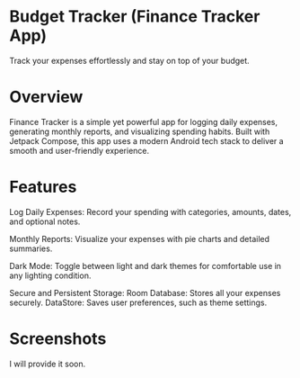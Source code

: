 # Budget Tracker (Finance Tracker App)
Track your expenses effortlessly and stay on top of your budget.

# Overview
Finance Tracker is a simple yet powerful app for logging daily expenses, generating monthly reports, and visualizing spending habits. Built with Jetpack Compose, this app uses a modern Android tech stack to deliver a smooth and user-friendly experience.

# Features
Log Daily Expenses:
Record your spending with categories, amounts, dates, and optional notes.

Monthly Reports:
Visualize your expenses with pie charts and detailed summaries.

Dark Mode:
Toggle between light and dark themes for comfortable use in any lighting condition.

Secure and Persistent Storage:
Room Database: Stores all your expenses securely.
DataStore: Saves user preferences, such as theme settings.

# Screenshots
I will provide it soon.
